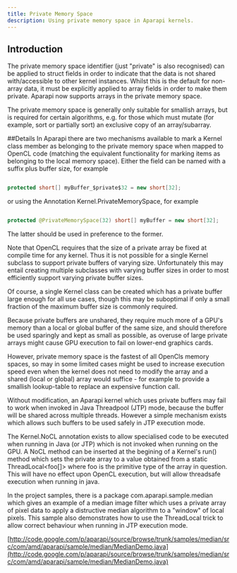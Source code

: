 ```yaml
---
title: Private Memory Space
description: Using private memory space in Aparapi kernels. 
---
```


## Introduction
The private memory space identifier (just "private" is also recognised) can be applied to struct fields in order to indicate that the data is not shared with/accessible to other kernel instances. Whilst this is the default for non-array data, it must be explicitly applied to array fields in order to make them private. Aparapi now supports arrays in the private memory space.

The private memory space is generally only suitable for smallish arrays, but is required for certain algorithms, e.g. for those which must mutate (for example, sort or partially sort) an exclusive copy of an array/subarray.

##Details
In Aparapi there are two mechanisms available to mark a Kernel class member as belonging to the private memory space when mapped to OpenCL code (matching the equivalent functionality for marking items as belonging to the local memory space). Either the field can be named with a suffix plus buffer size, for example

```java

protected short[] myBuffer_$private$32 = new short[32];
```
    
or using the Annotation Kernel.PrivateMemorySpace, for example

```java

protected @PrivateMemorySpace(32) short[] myBuffer = new short[32];
```
    
The latter should be used in preference to the former.

Note that OpenCL requires that the size of a private array be fixed at compile time for any kernel. Thus it is not possible for a single Kernel subclass to support private buffers of varying size. Unfortunately this may entail creating multiple subclasses with varying buffer sizes in order to most efficiently support varying private buffer sizes.

Of course, a single Kernel class can be created which has a private buffer large enough for all use cases, though this may be suboptimal if only a small fraction of the maximum buffer size is commonly required.

Because private buffers are unshared, they require much more of a GPU's memory than a local or global buffer of the same size, and should therefore be used sparingly and kept as small as possible, as overuse of large private arrays might cause GPU execution to fail on lower-end graphics cards.

However, private memory space is the fastest of all OpenCls memory spaces, so may in some limited cases might be used to increase execution speed even when the kernel does not need to modify the array and a shared (local or global) array would suffice - for example to provide a smallish lookup-table to replace an expensive function call.

Without modification, an Aparapi kernel which uses private buffers may fail to work when invoked in Java Threadpool (JTP) mode, because the buffer will be shared across multiple threads. However a simple mechanism exists which allows such buffers to be used safely in JTP execution mode.

The Kernel.NoCL annotation exists to allow specialised code to be executed when running in Java (or JTP) which is not invoked when running on the GPU. A NoCL method can be inserted at the begining of a Kernel's run() method which sets the private array to a value obtained from a static ThreadLocal<foo[]> where foo is the primitive type of the array in question. This will have no effect upon OpenCL execution, but will allow threadsafe execution when running in java.

In the project samples, there is a package com.aparapi.sample.median which gives an example of a median image filter which uses a private array of pixel data to apply a distructive median algorithm to a "window" of local pixels. This sample also demonstrates how to use the ThreadLocal trick to allow correct behaviour when running in JTP execution mode.

[http://code.google.com/p/aparapi/source/browse/trunk/samples/median/src/com/amd/aparapi/sample/median/MedianDemo.java](http://code.google.com/p/aparapi/source/browse/trunk/samples/median/src/com/amd/aparapi/sample/median/MedianDemo.java)